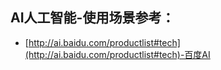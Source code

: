 ## AI人工智能-使用场景参考：
- [http://ai.baidu.com/productlist#tech](http://ai.baidu.com/productlist#tech)-百度AI